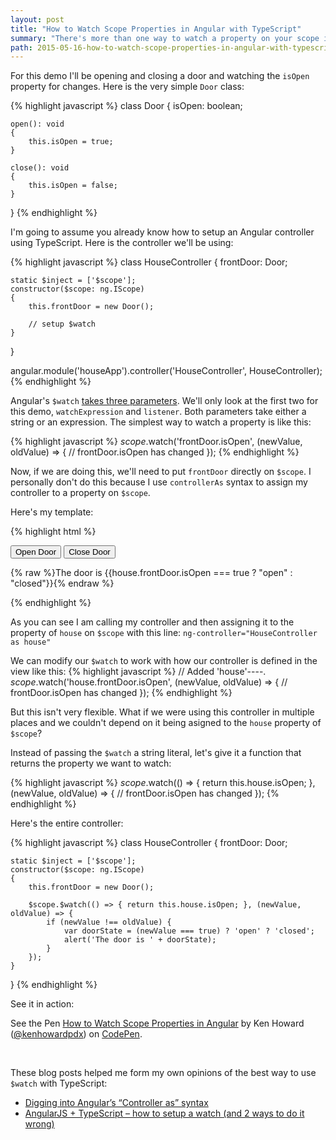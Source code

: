 ```yaml
---
layout: post
title: "How to Watch Scope Properties in Angular with TypeScript"
summary: "There's more than one way to watch a property on your scope in Angular. I'll show you the best way to setup a watch using TypeScript."
path: 2015-05-16-how-to-watch-scope-properties-in-angular-with-typescript.md
---
```


For this demo I'll be opening and closing a door and watching the `isOpen` property for changes. Here is the very simple `Door` class:

{% highlight javascript %}
class Door
{
	isOpen: boolean;
	
	open(): void
	{
		this.isOpen = true;
	}
	
	close(): void
	{
		this.isOpen = false;
	}
}
{% endhighlight %}

I'm going to assume you already know how to setup an Angular controller using TypeScript. Here is the controller we'll be using:

{% highlight javascript %}
class HouseController
{
	frontDoor: Door;
	
	static $inject = ['$scope'];
	constructor($scope: ng.IScope)
	{
		this.frontDoor = new Door();
		
		// setup $watch
	}
}

angular.module('houseApp').controller('HouseController', HouseController);
{% endhighlight %}

Angular's `$watch` [takes three parameters](https://docs.angularjs.org/api/ng/type/$rootScope.Scope#$watch). We'll only look at the first two for this demo, `watchExpression` and `listener`. Both parameters take either a string or an expression. The simplest way to watch a property is like this:

{% highlight javascript %}
$scope.$watch('frontDoor.isOpen', (newValue, oldValue) => {
	// frontDoor.isOpen has changed
});
{% endhighlight %}

Now, if we are doing this, we'll need to put `frontDoor` directly on `$scope`. I personally don't do this because I use `controllerAs` syntax to assign my controller to a property on `$scope`.

Here's my template:

{% highlight html %}
 <div ng-controller="HouseController as house">
	<button ng-click="house.frontDoor.open()" ng-if="!house.frontDoor.isOpen">Open Door</button>
	<button ng-click="house.frontDoor.close()" ng-if="house.frontDoor.isOpen">Close Door</button>
	<p>
		{% raw %}The door is {{house.frontDoor.isOpen === true ? "open" : "closed"}}{% endraw %}
	</p>
 </div>
{% endhighlight %}

As you can see I am calling my controller and then assigning it to the property of `house` on `$scope` with this line: `ng-controller="HouseController as house"`

We can modify our `$watch` to work with how our controller is defined in the view like this:
{% highlight javascript %}
// Added 'house'----.
$scope.$watch('house.frontDoor.isOpen', (newValue, oldValue) => {
	// frontDoor.isOpen has changed
});
{% endhighlight %}

But this isn't very flexible. What if we were using this controller in multiple places and we couldn't depend on it being asigned to the `house` property of `$scope`?

Instead of passing the `$watch` a string literal, let's give it a function that returns the property we want to watch:

{% highlight javascript %}
$scope.$watch(() => { return this.house.isOpen; }, (newValue, oldValue) => {
	// frontDoor.isOpen has changed
});
{% endhighlight %}

Here's the entire controller:

{% highlight javascript %}
class HouseController
{
	frontDoor: Door;
	
	static $inject = ['$scope'];
	constructor($scope: ng.IScope)
	{
		this.frontDoor = new Door();
		
		$scope.$watch(() => { return this.house.isOpen; }, (newValue, oldValue) => {
			if (newValue !== oldValue) {
				var doorState = (newValue === true) ? 'open' ? 'closed';
				alert('The door is ' + doorState);
			}
		});
	}
}
{% endhighlight %}

See it in action:

<p data-height="71" data-theme-id="6649" data-slug-hash="EjYzev" data-default-tab="result" data-user="kenhowardpdx" class='codepen'>See the Pen <a href='http://codepen.io/kenhowardpdx/pen/EjYzev/'>How to Watch Scope Properties in Angular</a> by Ken Howard (<a href='http://codepen.io/kenhowardpdx'>@kenhowardpdx</a>) on <a href='http://codepen.io'>CodePen</a>.</p>
<script async src="//assets.codepen.io/assets/embed/ei.js"></script>
&nbsp;

These blog posts helped me form my own opinions of the best way to use `$watch` with TypeScript:

* [Digging into Angular’s “Controller as” syntax](http://toddmotto.com/digging-into-angulars-controller-as-syntax/)
* [AngularJS + TypeScript – how to setup a watch (and 2 ways to do it wrong)](http://dotnetbyexample.blogspot.com/2014/07/angularjs-typescript-how-to-setup-watch.html)